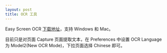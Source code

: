 ```yaml
---
layout: post
title: OCR 工具
---
```


Easy Screen OCR [下载地址]()，支持 Windows 和 Mac。

目前只是对页面 Capture 页面提取文本，在 Preferences 中设置 OCR Language 为 Model2(New OCR Mode)，下拉页面选择 Chinese 即可。

